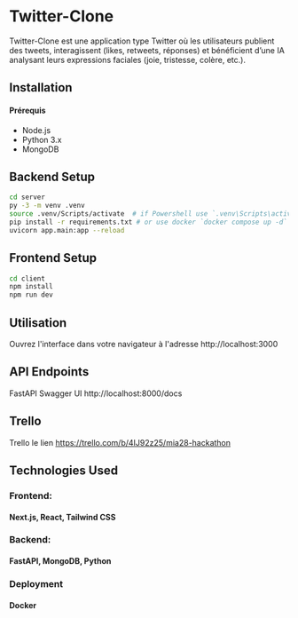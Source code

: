 # Twitter-Clone
Twitter-Clone est une application type Twitter où les utilisateurs publient des tweets, interagissent (likes, retweets, réponses) et bénéficient d’une IA analysant leurs expressions faciales (joie, tristesse, colère, etc.).

## Installation
#### Prérequis
- Node.js
- Python 3.x
- MongoDB

## Backend Setup
```bash
cd server
py -3 -m venv .venv
source .venv/Scripts/activate  # if Powershell use `.venv\Scripts\activate`
pip install -r requirements.txt # or use docker `docker compose up -d`
uvicorn app.main:app --reload
```

## Frontend Setup
```bash
cd client
npm install
npm run dev
```

## Utilisation
Ouvrez l'interface dans votre navigateur à l'adresse http://localhost:3000

## API Endpoints
FastAPI Swagger UI http://localhost:8000/docs

## Trello
Trello le lien https://trello.com/b/4IJ92z25/mia28-hackathon


## Technologies Used
### Frontend: 
#### Next.js, React, Tailwind CSS
### Backend: 
#### FastAPI, MongoDB, Python 
### Deployment
#### Docker
